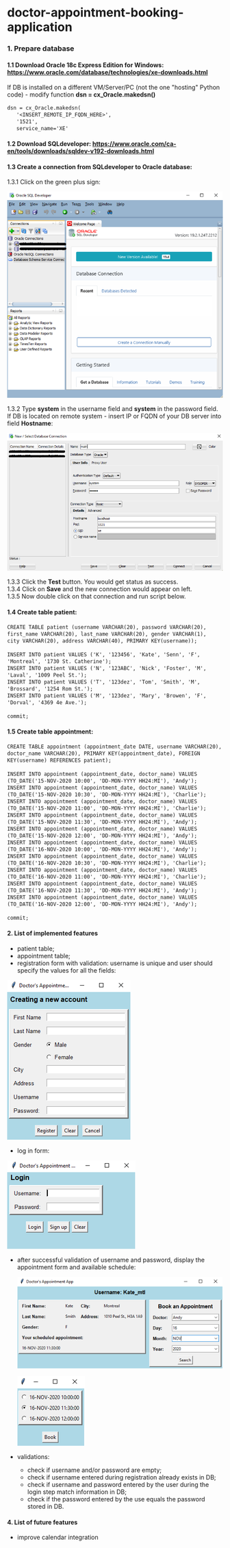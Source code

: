 # doctor-appointment-booking-application
### 1. Prepare database
 
#### 1.1 Download Oracle 18c Express Edition for Windows: https://www.oracle.com/database/technologies/xe-downloads.html

If DB is installed on a different VM/Server/PC (not the one "hosting" Python code) - modify function **dsn = cx_Oracle.makedsn()**
 ```
dsn = cx_Oracle.makedsn(
    '<INSERT_REMOTE_IP_FQDN_HERE>',
    '1521',
    service_name='XE'
 ```
#### 1.2 Download SQLdeveloper: https://www.oracle.com/ca-en/tools/downloads/sqldev-v192-downloads.html

#### 1.3 Create a connection from SQLdeveloper to Oracle database:

   1.3.1 Click on the green plus sign:

   ![alt windowInput](img/windowConnection.png)

   1.3.2 Type **system** in the username field and **system** in the password field. If DB is located on remote system - insert IP or FQDN of your DB server into field **Hostname**:

   ![alt windowInput](img/windowNewDatabase.png)

   1.3.3 Click the **Test** button. You would get status as success.  
   1.3.4 Click on **Save** and the new connection would appear on left.  
   1.3.5 Now double click on that connection and run script below.

#### 1.4 Create table **patient**:
 
 ```
CREATE TABLE patient (username VARCHAR(20), password VARCHAR(20), first_name VARCHAR(20), last_name VARCHAR(20), gender VARCHAR(1), 
city VARCHAR(20), address VARCHAR(40), PRIMARY KEY(username));

INSERT INTO patient VALUES ('K', '123456', 'Kate', 'Senn', 'F', 'Montreal', '1730 St. Catherine');
INSERT INTO patient VALUES ('N', '123ABC', 'Nick', 'Foster', 'M', 'Laval', '1009 Peel St.');
INSERT INTO patient VALUES ('T', '123dez', 'Tom', 'Smith', 'M', 'Brossard', '1254 Rom St.');
INSERT INTO patient VALUES ('M', '123dez', 'Mary', 'Browen', 'F', 'Dorval', '4369 4e Ave.');

commit;
 ```

#### 1.5 Create table **appointment**:

 ```
CREATE TABLE appointment (appointment_date DATE, username VARCHAR(20), doctor_name VARCHAR(20), PRIMARY KEY(appointment_date), FOREIGN KEY(username) REFERENCES patient);

INSERT INTO appointment (appointment_date, doctor_name) VALUES (TO_DATE('15-NOV-2020 10:00', 'DD-MON-YYYY HH24:MI'), 'Andy');
INSERT INTO appointment (appointment_date, doctor_name) VALUES (TO_DATE('15-NOV-2020 10:30', 'DD-MON-YYYY HH24:MI'), 'Charlie');
INSERT INTO appointment (appointment_date, doctor_name) VALUES (TO_DATE('15-NOV-2020 11:00', 'DD-MON-YYYY HH24:MI'), 'Charlie');
INSERT INTO appointment (appointment_date, doctor_name) VALUES (TO_DATE('15-NOV-2020 11:30', 'DD-MON-YYYY HH24:MI'), 'Andy');
INSERT INTO appointment (appointment_date, doctor_name) VALUES (TO_DATE('15-NOV-2020 12:00', 'DD-MON-YYYY HH24:MI'), 'Andy');
INSERT INTO appointment (appointment_date, doctor_name) VALUES (TO_DATE('16-NOV-2020 10:00', 'DD-MON-YYYY HH24:MI'), 'Andy');
INSERT INTO appointment (appointment_date, doctor_name) VALUES (TO_DATE('16-NOV-2020 10:30', 'DD-MON-YYYY HH24:MI'), 'Charlie');
INSERT INTO appointment (appointment_date, doctor_name) VALUES (TO_DATE('16-NOV-2020 11:00', 'DD-MON-YYYY HH24:MI'), 'Charlie');
INSERT INTO appointment (appointment_date, doctor_name) VALUES (TO_DATE('16-NOV-2020 11:30', 'DD-MON-YYYY HH24:MI'), 'Andy');
INSERT INTO appointment (appointment_date, doctor_name) VALUES (TO_DATE('16-NOV-2020 12:00', 'DD-MON-YYYY HH24:MI'), 'Andy');

commit;

 ```
#### 2. List of implemented features

- patient table;
- appointment table;
- registration form with validation: username is unique and user should specify the values for all the fields:

![alt registrationForm](img/registrationForm.png)

- log in form:

![alt loginForm](img/loginForm.png)
    
- after successful validation of username and password, display the appointment form and available schedule:

   ![alt appointmentForm](img/appointmentForm.png)
    
   ![alt bookingForm](img/bookingForm.png)
   
 - validations:
    - check if username and/or password are empty; 
    - check if username entered during registration already exists in DB;
    - check if username and password entered by the user during the login step match information in DB;
    - check if the password entered by the use equals the password stored in DB.
    
#### 4. List of future features

 - improve calendar integration


 
 
    
